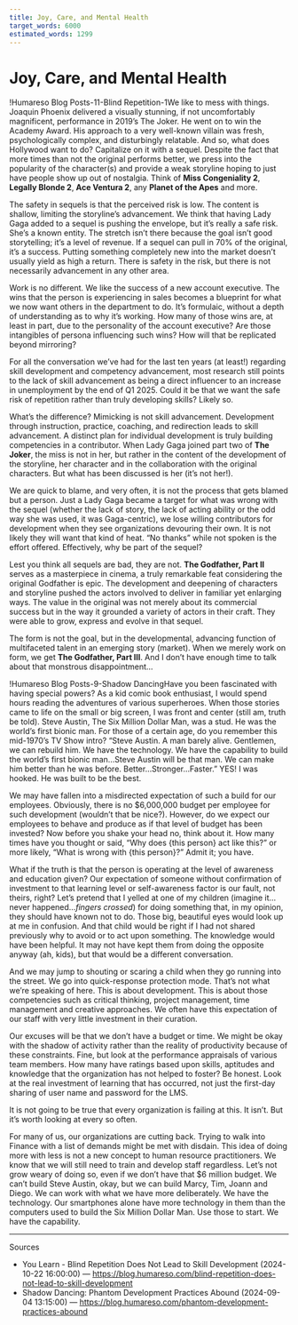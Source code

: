 ```yaml
---
title: Joy, Care, and Mental Health
target_words: 6000
estimated_words: 1299
---
```


# Joy, Care, and Mental Health

<!-- Source: You Learn - Blind Repetition Does Not Lead to Skill Development | 2024-10-22 16:00:00 | https://blog.humareso.com/blind-repetition-does-not-lead-to-skill-development | blind-repetition-does-not-lead-to-skill-development -->
!Humareso Blog Posts-11-Blind Repetition-1We like to mess with things. Joaquin Phoenix delivered a visually stunning, if not uncomfortably magnificent, performance in 2019’s The Joker. He went on to win the Academy Award. His approach to a very well-known villain was fresh, psychologically complex, and disturbingly relatable. And so, what does Hollywood want to do? Capitalize on it with a sequel. Despite the fact that more times than not the original performs better, we press into the popularity of the character(s) and provide a weak storyline hoping to just have people show up out of nostalgia. Think of **Miss Congeniality 2**, **Legally Blonde 2**, **Ace Ventura 2**, any **Planet of the Apes** and more.

The safety in sequels is that the perceived risk is low. The content is shallow, limiting the storyline’s advancement. We think that having Lady Gaga added to a sequel is pushing the envelope, but it’s really a safe risk. She’s a known entity. The stretch isn’t there because the goal isn’t good storytelling; it’s a level of revenue. If a sequel can pull in 70% of the original, it’s a success. Putting something completely new into the market doesn’t usually yield as high a return. There is safety in the risk, but there is not necessarily advancement in any other area.

Work is no different. We like the success of a new account executive. The wins that the person is experiencing in sales becomes a blueprint for what we now want others in the department to do. It’s formulaic, without a depth of understanding as to why it’s working. How many of those wins are, at least in part, due to the personality of the account executive? Are those intangibles of persona influencing such wins? How will that be replicated beyond mirroring?

For all the conversation we’ve had for the last ten years (at least!) regarding skill development and competency advancement, most research still points to the lack of skill advancement as being a direct influencer to an increase in unemployment by the end of Q1 2025. Could it be that we want the safe risk of repetition rather than truly developing skills? Likely so.

What’s the difference? Mimicking is not skill advancement. Development through instruction, practice, coaching, and redirection leads to skill advancement. A distinct plan for individual development is truly building competencies in a contributor. When Lady Gaga joined part two of **The Joker**, the miss is not in her, but rather in the content of the development of the storyline, her character and in the collaboration with the original characters. But what has been discussed is her (it’s not her!).

We are quick to blame, and very often, it is not the process that gets blamed but a person. Just a Lady Gaga became a target for what was wrong with the sequel (whether the lack of story, the lack of acting ability or the odd way she was used, it was Gaga-centric), we lose willing contributors for development when they see organizations devouring their own. It is not likely they will want that kind of heat. “No thanks” while not spoken is the effort offered. Effectively, why be part of the sequel?

Lest you think all sequels are bad, they are not. **The Godfather, Part II** serves as a masterpiece in cinema, a truly remarkable feat considering the original Godfather is epic. The development and deepening of characters and storyline pushed the actors involved to deliver in familiar yet enlarging ways. The value in the original was not merely about its commercial success but in the way it grounded a variety of actors in their craft. They were able to grow, express and evolve in that sequel.

The form is not the goal, but in the developmental, advancing function of multifaceted talent in an emerging story (market). When we merely work on form, we get **The Godfather, Part III**. And I don’t have enough time to talk about that monstrous disappointment…

<!-- Source: Shadow Dancing: Phantom Development Practices Abound | 2024-09-04 13:15:00 | https://blog.humareso.com/phantom-development-practices-abound | phantom-development-practices-abound -->
!Humareso Blog Posts-9-Shadow DancingHave you been fascinated with having special powers? As a kid comic book enthusiast, I would spend hours reading the adventures of various superheroes. When those stories came to life on the small or big screen, I was front and center (still am, truth be told). Steve Austin, The Six Million Dollar Man, was a stud. He was the world’s first bionic man. For those of a certain age, do you remember this mid-1970’s TV Show intro? “Steve Austin. A man barely alive. Gentlemen, we can rebuild him. We have the technology. We have the capability to build the world’s first bionic man…Steve Austin will be that man. We can make him better than he was before. Better…Stronger…Faster.” YES! I was hooked. He was built to be the best.

We may have fallen into a misdirected expectation of such a build for our employees. Obviously, there is no $6,000,000 budget per employee for such development (wouldn’t that be nice?). However, do we expect our employees to behave and produce as if that level of budget has been invested? Now before you shake your head no, think about it. How many times have you thought or said, “Why does {this person} act like this?” or more likely, “What is wrong with {this person}?” Admit it; you have.

What if the truth is that the person is operating at the level of awareness and education given? Our expectation of someone without confirmation of investment to that learning level or self-awareness factor is our fault, not theirs, right? Let’s pretend that I yelled at one of my children (imagine it…never happened…*fingers crossed*) for doing something that, in my opinion, they should have known not to do. Those big, beautiful eyes would look up at me in confusion. And that child would be right if I had not shared previously why to avoid or to act upon something. The knowledge would have been helpful. It may not have kept them from doing the opposite anyway (ah, kids), but that would be a different conversation.

And we may jump to shouting or scaring a child when they go running into the street. We go into quick-response protection mode. That’s not what we’re speaking of here. This is about development. This is about those competencies such as critical thinking, project management, time management and creative approaches. We often have this expectation of our staff with very little investment in their curation.

Our excuses will be that we don’t have a budget or time. We might be okay with the shadow of activity rather than the reality of productivity because of these constraints. Fine, but look at the performance appraisals of various team members. How many have ratings based upon skills, aptitudes and knowledge that the organization has not helped to foster? Be honest. Look at the real investment of learning that has occurred, not just the first-day sharing of user name and password for the LMS.

It is not going to be true that every organization is failing at this. It isn’t. But it’s worth looking at every so often.

For many of us, our organizations are cutting back. Trying to walk into Finance with a list of demands might be met with disdain. This idea of doing more with less is not a new concept to human resource practitioners. We know that we will still need to train and develop staff regardless. Let’s not grow weary of doing so, even if we don’t have that $6 million budget. We can’t build Steve Austin, okay, but we can build Marcy, Tim, Joann and Diego. We can work with what we have more deliberately. We have the technology. Our smartphones alone have more technology in them than the computers used to build the Six Million Dollar Man. Use those to start. We have the capability.


---
Sources

- You Learn - Blind Repetition Does Not Lead to Skill Development (2024-10-22 16:00:00) — https://blog.humareso.com/blind-repetition-does-not-lead-to-skill-development
- Shadow Dancing: Phantom Development Practices Abound (2024-09-04 13:15:00) — https://blog.humareso.com/phantom-development-practices-abound
